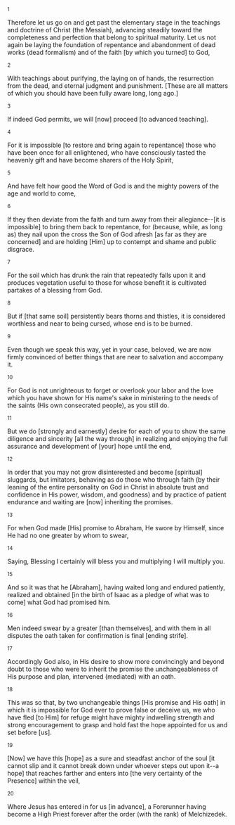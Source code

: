 <sup>1</sup> 

Therefore let us go on and get past the elementary stage in the teachings and doctrine of Christ (the Messiah), advancing steadily toward the completeness and perfection that belong to spiritual maturity. Let us not again be laying the foundation of repentance and abandonment of dead works (dead formalism) and of the faith [by which you turned] to God, 

<sup>2</sup> 

With teachings about purifying, the laying on of hands, the resurrection from the dead, and eternal judgment and punishment. [These are all matters of which you should have been fully aware long, long ago.] 

<sup>3</sup> 

If indeed God permits, we will [now] proceed [to advanced teaching]. 

<sup>4</sup> 

For it is impossible [to restore and bring again to repentance] those who have been once for all enlightened, who have consciously tasted the heavenly gift and have become sharers of the Holy Spirit, 

<sup>5</sup> 

And have felt how good the Word of God is and the mighty powers of the age and world to come, 

<sup>6</sup> 

If they then deviate from the faith and turn away from their allegiance--[it is impossible] to bring them back to repentance, for (because, while, as long as) they nail upon the cross the Son of God afresh [as far as they are concerned] and are holding [Him] up to contempt and shame and public disgrace. 

<sup>7</sup> 

For the soil which has drunk the rain that repeatedly falls upon it and produces vegetation useful to those for whose benefit it is cultivated partakes of a blessing from God. 

<sup>8</sup> 

But if [that same soil] persistently bears thorns and thistles, it is considered worthless and near to being cursed, whose end is to be burned. 

<sup>9</sup> 

Even though we speak this way, yet in your case, beloved, we are now firmly convinced of better things that are near to salvation and accompany it. 

<sup>10</sup> 

For God is not unrighteous to forget or overlook your labor and the love which you have shown for His name's sake in ministering to the needs of the saints (His own consecrated people), as you still do. 

<sup>11</sup> 

But we do [strongly and earnestly] desire for each of you to show the same diligence and sincerity [all the way through] in realizing and enjoying the full assurance and development of [your] hope until the end, 

<sup>12</sup> 

In order that you may not grow disinterested and become [spiritual] sluggards, but imitators, behaving as do those who through faith (by their leaning of the entire personality on God in Christ in absolute trust and confidence in His power, wisdom, and goodness) and by practice of patient endurance and waiting are [now] inheriting the promises. 

<sup>13</sup> 

For when God made [His] promise to Abraham, He swore by Himself, since He had no one greater by whom to swear, 

<sup>14</sup> 

Saying, Blessing I certainly will bless you and multiplying I will multiply you. 

<sup>15</sup> 

And so it was that he [Abraham], having waited long and endured patiently, realized and obtained [in the birth of Isaac as a pledge of what was to come] what God had promised him. 

<sup>16</sup> 

Men indeed swear by a greater [than themselves], and with them in all disputes the oath taken for confirmation is final [ending strife]. 

<sup>17</sup> 

Accordingly God also, in His desire to show more convincingly and beyond doubt to those who were to inherit the promise the unchangeableness of His purpose and plan, intervened (mediated) with an oath. 

<sup>18</sup> 

This was so that, by two unchangeable things [His promise and His oath] in which it is impossible for God ever to prove false or deceive us, we who have fled [to Him] for refuge might have mighty indwelling strength and strong encouragement to grasp and hold fast the hope appointed for us and set before [us]. 

<sup>19</sup> 

[Now] we have this [hope] as a sure and steadfast anchor of the soul [it cannot slip and it cannot break down under whoever steps out upon it--a hope] that reaches farther and enters into [the very certainty of the Presence] within the veil, 

<sup>20</sup> 

Where Jesus has entered in for us [in advance], a Forerunner having become a High Priest forever after the order (with the rank) of Melchizedek.